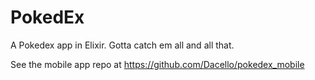 # PokedEx
A Pokedex app in Elixir. Gotta catch em all and all that. 

See the mobile app repo at https://github.com/Dacello/pokedex_mobile
